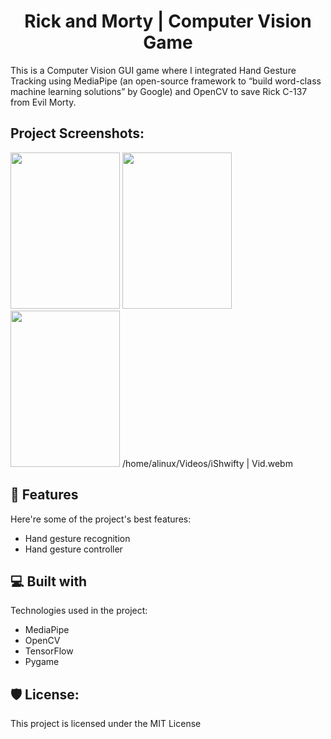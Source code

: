 <h1 align="center" id="title">Rick and Morty | Computer Vision Game</h1>

<p id="description">This is a Computer Vision GUI game where I integrated Hand Gesture Tracking using MediaPipe (an open-source framework to “build word-class machine learning solutions” by Google) and OpenCV to save Rick C-137 from Evil Morty.</p>

<h2>Project Screenshots:</h2>

<img src="https://user-images.githubusercontent.com/48620898/166570859-16d51a02-d01f-4733-99c7-5d3af78d7832.png" width="175" height="250">
<img src="https://user-images.githubusercontent.com/48620898/166571575-1d7660fe-d1be-4818-be73-89fc162a897e.png" width="175" height="250">
<img src="https://user-images.githubusercontent.com/48620898/166571575-1d7660fe-d1be-4818-be73-89fc162a897e.png" width="175" height="250">
/home/alinux/Videos/iShwifty | Vid.webm
  
<h2>🧐 Features</h2>

Here're some of the project's best features:

*   Hand gesture recognition
*   Hand gesture controller

  
  
<h2>💻 Built with</h2>

Technologies used in the project:

*   MediaPipe
*   OpenCV
*   TensorFlow
*   Pygame

<h2>🛡️ License:</h2>

This project is licensed under the MIT License
